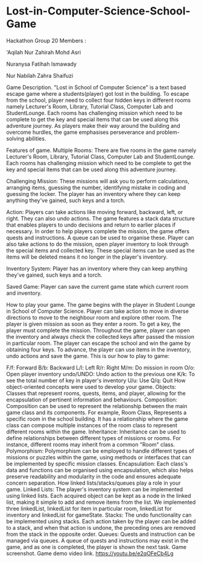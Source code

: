 # Lost-in-Computer-Science-School-Game

Hackathon Group 20 Members :

'Aqilah Nur Zahirah Mohd Asri

Nuranysa Fatihah Ismawady

Nur Nabilah Zahra Shaifuzi

Game Description.
"Lost in School of Computer Science" is a text based escape game where a students(player) got lost in the building. To escape from the school, player need to collect four hidden keys in different rooms namely Lecturer's Room, Library, Tutorial Class, Computer Lab and StudentLounge. Each rooms has challenging mission which need to be complete to get the key and special items that can be used along this adventure journey. As players make their way around the building and overcome hurdles, the game emphasises perseverance and problem-solving abilities.

Features of game.
Multiple Rooms: There are five rooms in the game namely Lecturer's Room, Library, Tutorial Class, Computer Lab and StudentLounge. Each rooms has challenging mission which need to be complete to get the key and special items that can be used along this adventure journey.

Challenging Mission: These missions will ask you to perform calculations, arranging items, guessing the number, identifying mistake in coding and guessing the locker. The player has an inventory where they can keep anything they've gained, such keys and a torch.

Action: Players can take actions like moving forward, backward, left, or right. They can also undo actions. The game features a stack data structure that enables players to undo decisions and return to earlier places if necessary. In order to help players complete the mission, the game offers quests and instructions. A queue can be used to organise these. Player can also take actions to do the mission, open player inventory to look through the special items and collected key. These special items can be used as the items will be deleted means it no longer in the player's inventory.

Inventory System: Player has an inventory where they can keep anything they've gained, such keys and a torch.

Saved Game: Player can save the current game state which current room and inventory.

How to play your game.
The game begins with the player in Student Lounge in School of Computer Science.
Player can take action to move in diverse directions to move to the neighbour room and explore other room.
The player is given mission as soon as they enter a room.
To get a key, the player must complete the mission.
Throughout the game, player can open the inventory and always check the collected keys after passed the mission in particular room.
The player can escape the school and win the game by obtaining four keys.
To advance, the player can use items in the inventory, undo actions and save the game.
This is our how to play to game:

F/f: Forward
B/b: Backward
L/l: Left
R/r: Right
M/m: Do mission in room
O/o: Open player inventory
undo/UNDO: Undo action to the previous one
K/k: To see the total number of key in player's inventory
U/u: Use
Q/q: Quit
How object-oriented concepts were used to develop your game.
Objects: Classes that represent rooms, quests, items, and player, allowing for the encapsulation of pertinent information and behaviours.
Composition: Composition can be used to represent the relationship between the main game class and its components. For example, Room Class, Represents a specific room in the school building. It has a relationship where the game class can compose multiple instances of the room class to represent different rooms within the game.
Inheritance: Inheritance can be used to define relationships between different types of missions or rooms. For instance, different rooms may inherit from a common "Room" class.
Polymorphism: Polymorphism can be employed to handle different types of missions or puzzles within the game, using methods or interfaces that can be implemented by specific mission classes.
Encapsulation: Each class's data and functions can be organised using encapsulation, which also helps preserve readability and modularity in the code and ensures adequate concern separation.
How linked lists/stacks/queues play a role in your game.
Linked Lists: The player's inventory system can be implemented using linked lists. Each acquired object can be kept as a node in the linked list, making it simple to add and remove items from the list. We implemented three linkedList, linkedList for item in particular room, linkedList for inventory and linkedList for gameState.
Stacks: The undo functionality can be implemented using stacks. Each action taken by the player can be added to a stack, and when that action is undone, the preceding ones are removed from the stack in the opposite order.
Queues: Quests and instruction can be managed via queues. A queue of quests and instructions may exist in the game, and as one is completed, the player is shown the next task.
Game screenshot.
Game demo video link.
https://youtu.be/e2qOFeCb4Lg
